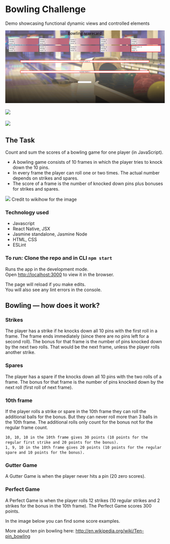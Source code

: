 Bowling Challenge
=================
Demo showcasing functional dynamic views and controlled elements

<img src="./src/images/bowlingshowcase.gif">
<br><br>
<img src='https://i.gyazo.com/f54cfccb54c69b67d390a3ff6de2ecb3.jpg'>
<br><br>
<img src='https://i.gyazo.com/7fb81503d08e93c7ca678fbb6b3a6f2b.jpg'>

## The Task

Count and sum the scores of a bowling game for one player (in JavaScript).

- A bowling game consists of 10 frames in which the player tries to knock down the 10 pins. 
- In every frame the player can roll one or two times. The actual number depends on strikes and spares. 
- The score of a frame is the number of knocked down pins plus bonuses for strikes and spares. 

<img src="https://www.wikihow.com/images/0/04/Score-Bowling-Step-14.jpg">
Credit to wikihow for the image</img>

### Technology used

- Javascript
- React Native, JSX
- Jasmine standalone, Jasmine Node
- HTML, CSS
- ESLint


### To run: Clone the repo and in CLI `npm start`

Runs the app in the development mode.<br />
Open [http://localhost:3000](http://localhost:3000) to view it in the browser.

The page will reload if you make edits.<br />
You will also see any lint errors in the console.


## Bowling — how does it work?

### Strikes

The player has a strike if he knocks down all 10 pins with the first roll in a frame. The frame ends immediately (since there are no pins left for a second roll). The bonus for that frame is the number of pins knocked down by the next two rolls. That would be the next frame, unless the player rolls another strike.

### Spares

The player has a spare if the knocks down all 10 pins with the two rolls of a frame. The bonus for that frame is the number of pins knocked down by the next roll (first roll of next frame).

### 10th frame

If the player rolls a strike or spare in the 10th frame they can roll the additional balls for the bonus. But they can never roll more than 3 balls in the 10th frame. The additional rolls only count for the bonus not for the regular frame count.

    10, 10, 10 in the 10th frame gives 30 points (10 points for the regular first strike and 20 points for the bonus).
    1, 9, 10 in the 10th frame gives 20 points (10 points for the regular spare and 10 points for the bonus).

### Gutter Game

A Gutter Game is when the player never hits a pin (20 zero scores).

### Perfect Game

A Perfect Game is when the player rolls 12 strikes (10 regular strikes and 2 strikes for the bonus in the 10th frame). The Perfect Game scores 300 points.

In the image below you can find some score examples.

More about ten pin bowling here: http://en.wikipedia.org/wiki/Ten-pin_bowling

